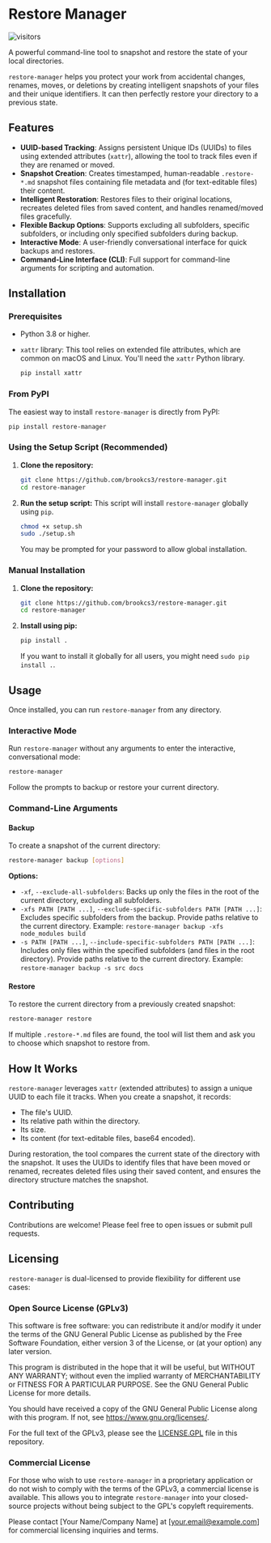 # Restore Manager

![visitors](https://visitor-badge.glitch.me/badge?page_id=brooksc3.restore-manager)

A powerful command-line tool to snapshot and restore the state of your local directories.

`restore-manager` helps you protect your work from accidental changes, renames, moves, or deletions by creating intelligent snapshots of your files and their unique identifiers. It can then perfectly restore your directory to a previous state.

## Features

-   **UUID-based Tracking**: Assigns persistent Unique IDs (UUIDs) to files using extended attributes (`xattr`), allowing the tool to track files even if they are renamed or moved.
-   **Snapshot Creation**: Creates timestamped, human-readable `.restore-*.md` snapshot files containing file metadata and (for text-editable files) their content.
-   **Intelligent Restoration**: Restores files to their original locations, recreates deleted files from saved content, and handles renamed/moved files gracefully.
-   **Flexible Backup Options**: Supports excluding all subfolders, specific subfolders, or including only specified subfolders during backup.
-   **Interactive Mode**: A user-friendly conversational interface for quick backups and restores.
-   **Command-Line Interface (CLI)**: Full support for command-line arguments for scripting and automation.

## Installation

### Prerequisites

-   Python 3.8 or higher.
-   `xattr` library: This tool relies on extended file attributes, which are common on macOS and Linux. You'll need the `xattr` Python library.

    ```bash
    pip install xattr
    ```

### From PyPI

The easiest way to install `restore-manager` is directly from PyPI:

```bash
pip install restore-manager
```

### Using the Setup Script (Recommended)

1.  **Clone the repository:**
    ```bash
    git clone https://github.com/brookcs3/restore-manager.git
    cd restore-manager
    ```

2.  **Run the setup script:** This script will install `restore-manager` globally using `pip`.
    ```bash
    chmod +x setup.sh
    sudo ./setup.sh
    ```
    You may be prompted for your password to allow global installation.

### Manual Installation

1.  **Clone the repository:**
    ```bash
    git clone https://github.com/brookcs3/restore-manager.git
    cd restore-manager
    ```

2.  **Install using pip:**
    ```bash
    pip install .
    ```
    If you want to install it globally for all users, you might need `sudo pip install .`.

## Usage

Once installed, you can run `restore-manager` from any directory.

### Interactive Mode

Run `restore-manager` without any arguments to enter the interactive, conversational mode:

```bash
restore-manager
```

Follow the prompts to backup or restore your current directory.

### Command-Line Arguments

#### Backup

To create a snapshot of the current directory:

```bash
restore-manager backup [options]
```

**Options:**

-   `-xf`, `--exclude-all-subfolders`: Backs up only the files in the root of the current directory, excluding all subfolders.
-   `-xfs PATH [PATH ...]`, `--exclude-specific-subfolders PATH [PATH ...]`: Excludes specific subfolders from the backup. Provide paths relative to the current directory.
    Example: `restore-manager backup -xfs node_modules build`
-   `-s PATH [PATH ...]`, `--include-specific-subfolders PATH [PATH ...]`: Includes only files within the specified subfolders (and files in the root directory). Provide paths relative to the current directory.
    Example: `restore-manager backup -s src docs`

#### Restore

To restore the current directory from a previously created snapshot:

```bash
restore-manager restore
```

If multiple `.restore-*.md` files are found, the tool will list them and ask you to choose which snapshot to restore from.

## How It Works

`restore-manager` leverages `xattr` (extended attributes) to assign a unique UUID to each file it tracks. When you create a snapshot, it records:

-   The file's UUID.
-   Its relative path within the directory.
-   Its size.
-   Its content (for text-editable files, base64 encoded).

During restoration, the tool compares the current state of the directory with the snapshot. It uses the UUIDs to identify files that have been moved or renamed, recreates deleted files using their saved content, and ensures the directory structure matches the snapshot.

## Contributing

Contributions are welcome! Please feel free to open issues or submit pull requests.

## Licensing

`restore-manager` is dual-licensed to provide flexibility for different use cases:

### Open Source License (GPLv3)

This software is free software: you can redistribute it and/or modify it under the terms of the GNU General Public License as published by the Free Software Foundation, either version 3 of the License, or (at your option) any later version.

This program is distributed in the hope that it will be useful, but WITHOUT ANY WARRANTY; without even the implied warranty of MERCHANTABILITY or FITNESS FOR A PARTICULAR PURPOSE. See the GNU General Public License for more details.

You should have received a copy of the GNU General Public License along with this program. If not, see <https://www.gnu.org/licenses/>.

For the full text of the GPLv3, please see the [LICENSE.GPL](LICENSE.GPL) file in this repository.

### Commercial License

For those who wish to use `restore-manager` in a proprietary application or do not wish to comply with the terms of the GPLv3, a commercial license is available. This allows you to integrate `restore-manager` into your closed-source projects without being subject to the GPL's copyleft requirements.

Please contact [Your Name/Company Name] at [your.email@example.com] for commercial licensing inquiries and terms.

